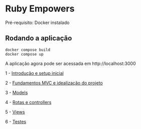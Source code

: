 # Ruby Empowers

Pré-requisito: Docker instalado

## Rodando a aplicação

```
docker compose build
docker compose up
```

A aplicação agora pode ser acessada em http://localhost:3000

1 - [Introdução e setup inicial](./docs/1-introducao-e-setup-inicial)

2 - [Fundamentos MVC e idealização do projeto](./docs/2-fundamentos-mvc)

3 - [Models](./docs/3-models)

4 - [Rotas e controllers](./docs/4-rotas-e-controllers)

5 - [Views](./docs/5-views)

6 - [Testes](./docs/6-testes)
